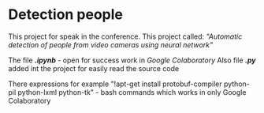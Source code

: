 # Detection people
This project for speak in the conference.  This project called: _"Automatic detection of people from video cameras using neural network"_

The file ***.ipynb*** - open for success work in _Google Colaboratory_
Also file ***.py*** added int the project for easily read the source code

There expressions for example "!apt-get install protobuf-compiler python-pil python-lxml python-tk" - bash commands which works in only Google Colaboratory
